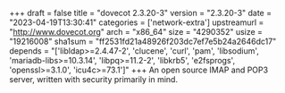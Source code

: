 +++
draft = false
title = "dovecot 2.3.20-3"
version = "2.3.20-3"
date = "2023-04-19T13:30:41"
categories = ['network-extra']
upstreamurl = "http://www.dovecot.org"
arch = "x86_64"
size = "4290352"
usize = "19216008"
sha1sum = "ff2531fd21a48926f203dc7ef7e5b24a2646dc17"
depends = "['libldap>=2.4.47-2', 'clucene', 'curl', 'pam', 'libsodium', 'mariadb-libs>=10.3.14', 'libpq>=11.2-2', 'libkrb5', 'e2fsprogs', 'openssl>=3.1.0', 'icu4c>=73.1']"
+++
An open source IMAP and POP3 server, written with security primarily in mind.
